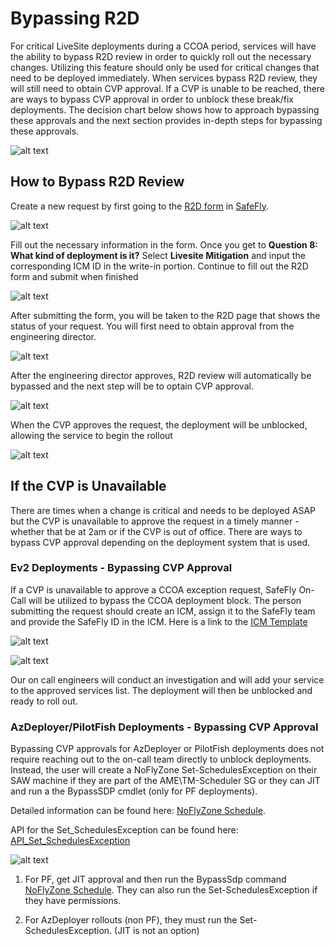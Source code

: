 # Bypassing R2D

For critical LiveSite deployments during a CCOA period, services will have the ability to bypass R2D review in order to quickly roll out the necessary changes. Utilizing this feature should only be used for critical changes that need to be deployed immediately. When services bypass R2D review, they will still need to obtain CVP approval. If a CVP is unable to be reached, there are ways to bypass CVP approval in order to unblock these break/fix deployments. The decision chart below shows how to approach bypassing these approvals and the next section provides in-depth steps for bypassing these approvals. 

![alt text](media/BypassR2D.png)

## How to Bypass R2D Review

Create a new request by first going to the [R2D form](https://aka.ms/r2d) in [SafeFly](https://aka.ms/r2d).

![alt text](media/SF_7.png)

Fill out the necessary information in the form. Once you get to **Question 8: What kind of deployment is it?** Select **Livesite Mitigation** and input the corresponding ICM ID in the write-in portion. Continue to fill out the R2D form and submit when finished

![alt text](media/SF_8.png)

After submitting the form, you will be taken to the R2D page that shows the status of your request. You will first need to obtain approval from the engineering director.

![alt text](media/SF_9.png)

After the engineering director approves, R2D review will automatically be bypassed and the next step will be to optain CVP approval.

![alt text](media/SF_10.png)

When the CVP approves the request, the deployment will be unblocked, allowing the service to begin the rollout

![alt text](media/SF_11.png)

## If the CVP is Unavailable

There are times when a change is critical and needs to be deployed ASAP but the CVP is unavailable to approve the request in a timely manner - whether that be at 2am or if the CVP is out of office. There are ways to bypass CVP approval depending on the deployment system that is used.

### Ev2 Deployments - Bypassing CVP Approval

If a CVP is unavailable to approve a CCOA exception request, SafeFly On-Call will be utilized to bypass the CCOA deployment block. The person submitting the request should create an ICM, assign it to the SafeFly team and provide the SafeFly ID in the ICM. Here is a link to the [ICM Template](https://portal.microsofticm.com/imp/v3/incidents/create?tmpl=Q3x1H3)

![alt text](media/SF_12.png)

![alt text](media/SF_13.png)

Our on call engineers will conduct an investigation and will add your service to the approved services list. The deployment will then be unblocked and ready to roll out.

### AzDeployer/PilotFish Deployments - Bypassing CVP Approval

Bypassing CVP approvals for AzDeployer or PilotFish deployments does not require reaching out to the on-call team directly to unblock deployments. Instead, the user will create a NoFlyZone Set-SchedulesException on their SAW machine if they are part of the AME\TM-Scheduler SG or they can JIT and run a the BypassSDP cmdlet (only for PF deployments).

Detailed information can be found here: [NoFlyZone Schedule](https://msazure.visualstudio.com/AzureWiki/_wiki/wikis/AzureWiki.wiki/3335/Platform-NoFlyZone-Scheduling?anchor=1.-how-to-bypass-noflyzone-schedule-for-critical-or-security-fixes). 

API for the Set_SchedulesException can be found here: [API_Set_SchedulesException](https://msazure.visualstudio.com/AzureWiki/_wiki/wikis/AzureWiki.wiki/52501/API_Set_SchedulesException)

![alt text](media/SF_14.png)

1. For PF, get JIT approval and then run the BypassSdp command [NoFlyZone Schedule](https://msazure.visualstudio.com/AzureWiki/_wiki/wikis/AzureWiki.wiki/3335/Platform-NoFlyZone-Scheduling?anchor=1.-how-to-bypass-noflyzone-schedule-for-critical-or-security-fixes). They can also run the Set-SchedulesException if they have permissions.

2. For AzDeployer rollouts (non PF), they must run the Set-SchedulesException. (JIT is not an option)
